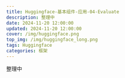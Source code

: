 ```yaml
---
title: Huggingface-基本组件-应用-04-Evaluate
description: 整理中
date: 2024-11-20 12:00:00
updated: 2024-11-20 12:00:00
cover: /img/huggingface.png
top_img: /img/huggingface_long.png
tags: Huggingface
categories: 框架
---
```


整理中